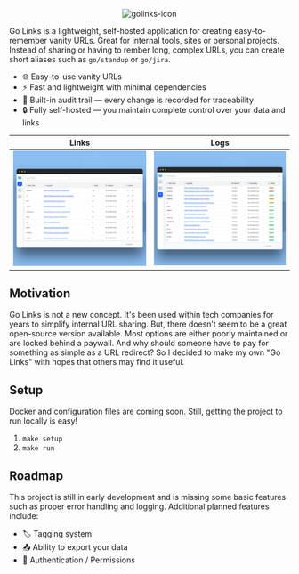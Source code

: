 <p align="center">
  <img src="https://github.com/user-attachments/assets/beffcad9-83c8-43a0-859c-af0eadb22150" alt="golinks-icon" width="150" />
</p>

Go Links is a lightweight, self-hosted application for creating easy-to-remember vanity URLs. Great for internal tools, sites or personal projects.
Instead of sharing or having to rember long, complex URLs, you can create short aliases such as `go/standup` or `go/jira`.

- 🌐 Easy-to-use vanity URLs
- ⚡ Fast and lightweight with minimal dependencies
- 📝 Built-in audit trail — every change is recorded for traceability
- 🔒 Fully self-hosted — you maintain complete control over your data and links



| Links                                  | Logs                                   |
| -------------------------------------- | -------------------------------------- |
| ![link-page](./assets/links-page.png)  | ![logs-page](./assets/logs-page.png)   |

## Motivation

Go Links is not a new concept. It's been used within tech companies for years to simplify internal URL sharing. But, there doesn’t seem to be a great open-source version available. Most options are either poorly maintained or are locked behind a paywall. And why should someone have to pay for something as simple as a URL redirect? So I decided to make my own "Go Links" with hopes that others may find it useful.  

## Setup

Docker and configuration files are coming soon. Still, getting the project to run locally is easy!
1. `make setup`
2. `make run`

## Roadmap

This project is still in early development and is missing some basic features such as proper error handling and logging. Additional planned features include:

- 🏷️ Tagging system
- 📤 Ability to export your data 
- 🔐 Authentication / Permissions
